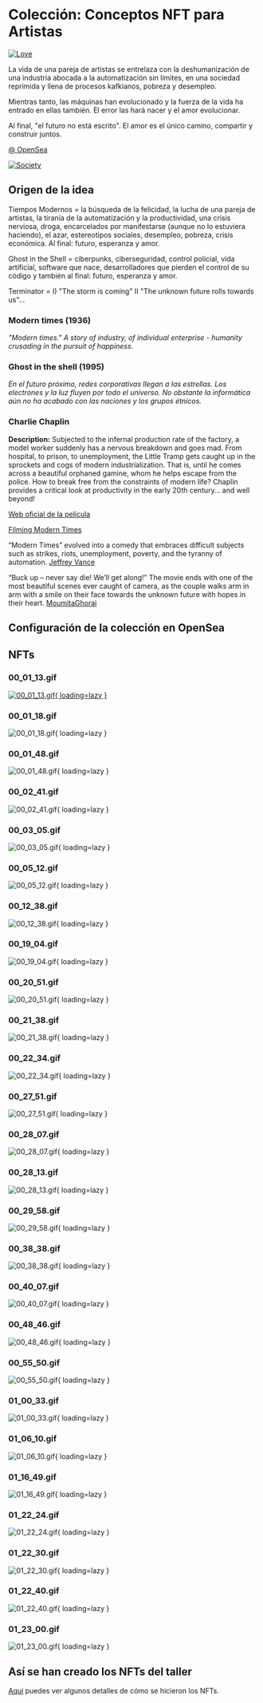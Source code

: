 # Colección: Conceptos NFT para Artistas

[![Love](PNGs/01_22_40_00020.png)](https://opensea.io/collection/nft-para-artistas)

La vida de una pareja de artistas se entrelaza con la deshumanización de una industria abocada a la automatización sin límites, en una sociedad reprimida y llena de procesos kafkianos, pobreza y desempleo. 

Mientras tanto, las  máquinas han evolucionado y la fuerza de la vida ha entrado en ellas también. El error las hará nacer y el amor evolucionar. 

Al final, "el futuro no está escrito". El amor es el único camino, compartir y construir juntos.

[@ OpenSea](https://opensea.io/collection/nft-para-artistas)

[![Society](PNGs/00_01_13_00025.png)](https://opensea.io/collection/nft-para-artistas)


## Origen de la idea
Tiempos Modernos = la búsqueda de la felicidad, la lucha de una pareja de artistas, la tiranía de la automatización y la
productividad, una crisis nerviosa, droga, encarcelados por manifestarse (aunque no lo estuviera haciendo), el
azar, estereotipos sociales, desempleo, pobreza, crisis económica. Al final: futuro, esperanza y amor.

Ghost in the Shell = ciberpunks, ciberseguridad, control policial, vida artificial, software que nace, desarrolladores
que pierden el control de su código y también al final: futuro, esperanza y amor.

Terminator = I) "The storm is coming" II "The unknown future rolls towards us"...

### Modern times (1936)

_"Modern times." A story of industry, of individual enterprise - humanity crusading in the pursuit of happiness._

### Ghost in the shell (1995)

_En el futuro próximo, redes corporativas llegan a las estrellas. Los electrones y la luz fluyen por todo el universo.
No obstante la informática aún no ha acabado con las naciones y los grupos étnicos._

### Charlie Chaplin

**Description:** Subjected to the infernal production rate of the factory, a model worker suddenly has a nervous
breakdown and goes mad. From hospital, to prison, to unemployment, the Little Tramp gets caught up in the sprockets and
cogs of modern industrialization. That is, until he comes across a beautiful orphaned gamine, whom he helps escape from
the police. How to break free from the constraints of modern life? Chaplin provides a critical look at productivity in
the early 20th century… and well beyond!

[Web oficial de la película](https://www.charliechaplin.com/en/films/6-Modern-Times)

[Filming Modern Times](https://www.charliechaplin.com/en/biography/articles/6-Modern-Times)

“Modern Times” evolved into a comedy that embraces difficult subjects such as strikes, riots, unemployment, poverty, and
the tyranny of automation.
[Jeffrey Vance](https://www.loc.gov/static/programs/national-film-preservation-board/documents/modern_times.pdf)

“Buck up – never say die! We’ll get along!” The movie ends with one of the most beautiful scenes ever caught of camera,
as the couple walks arm in arm with a smile on their face towards the unknown future with hopes in their heart.
[MoumitaGhorai](https://moumitaghorai.wordpress.com/2015/07/27/modern-times-chaplins-satirical-masterpiece-on-the-great-depression/)

## Configuración de la colección en OpenSea

## NFTs

### 00_01_13.gif

[![00_01_13.gif](GIFs/00_01_13.gif){ loading=lazy }](https://opensea.io/assets/matic/0x2953399124f0cbb46d2cbacd8a89cf0599974963/11780915356901891937150191052604117223978980698243640119023280875073959887848)

### 00_01_18.gif

![00_01_18.gif](GIFs/00_01_18.gif){ loading=lazy }

### 00_01_48.gif

![00_01_48.gif](GIFs/00_01_48.gif){ loading=lazy }

### 00_02_41.gif

![00_02_41.gif](GIFs/00_02_41.gif){ loading=lazy }

### 00_03_05.gif

![00_03_05.gif](GIFs/00_03_05.gif){ loading=lazy }

### 00_05_12.gif

![00_05_12.gif](GIFs/00_05_12.gif){ loading=lazy }

### 00_12_38.gif

![00_12_38.gif](GIFs/00_12_38.gif){ loading=lazy }

### 00_19_04.gif

![00_19_04.gif](GIFs/00_19_04.gif){ loading=lazy }

### 00_20_51.gif

![00_20_51.gif](GIFs/00_20_51.gif){ loading=lazy }

### 00_21_38.gif

![00_21_38.gif](GIFs/00_21_38.gif){ loading=lazy }

### 00_22_34.gif

![00_22_34.gif](GIFs/00_22_34.gif){ loading=lazy }

### 00_27_51.gif

![00_27_51.gif](GIFs/00_27_51.gif){ loading=lazy }

### 00_28_07.gif

![00_28_07.gif](GIFs/00_28_07.gif){ loading=lazy }

### 00_28_13.gif

![00_28_13.gif](GIFs/00_28_13.gif){ loading=lazy }

### 00_29_58.gif

![00_29_58.gif](GIFs/00_29_58.gif){ loading=lazy }

### 00_38_38.gif

![00_38_38.gif](GIFs/00_38_38.gif){ loading=lazy }

### 00_40_07.gif

![00_40_07.gif](GIFs/00_40_07.gif){ loading=lazy }

### 00_48_46.gif

![00_48_46.gif](GIFs/00_48_46.gif){ loading=lazy }

### 00_55_50.gif

![00_55_50.gif](GIFs/00_55_50.gif){ loading=lazy }

### 01_00_33.gif

![01_00_33.gif](GIFs/01_00_33.gif){ loading=lazy }

### 01_06_10.gif

![01_06_10.gif](GIFs/01_06_10.gif){ loading=lazy }

### 01_16_49.gif

![01_16_49.gif](GIFs/01_16_49.gif){ loading=lazy }

### 01_22_24.gif

![01_22_24.gif](GIFs/01_22_24.gif){ loading=lazy }

### 01_22_30.gif

![01_22_30.gif](GIFs/01_22_30.gif){ loading=lazy }

### 01_22_40.gif

![01_22_40.gif](GIFs/01_22_40.gif){ loading=lazy }

### 01_23_00.gif

![01_23_00.gif](GIFs/01_23_00.gif){ loading=lazy }

## Así se han creado los NFTs del taller

[Aquí](howto.md) puedes ver algunos detalles de cómo se hicieron los NFTs.